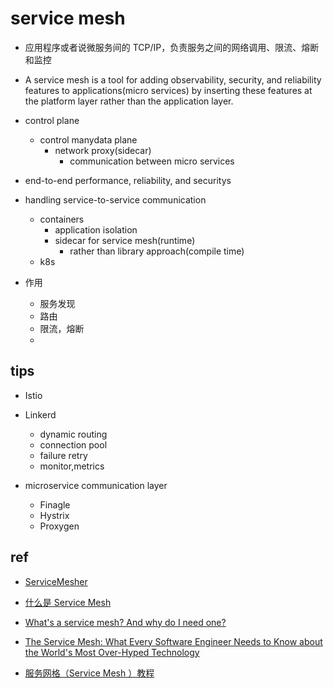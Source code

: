 # service mesh

+ 应用程序或者说微服务间的 TCP/IP，负责服务之间的网络调用、限流、熔断和监控

+ A service mesh is a tool for adding observability, security, and reliability features to applications(micro services) by inserting these features at the platform layer rather than the application layer.

+ control plane
    + control manydata plane
        +  network proxy(sidecar)
            + communication between micro services

+ end-to-end performance, reliability, and securitys

+ handling service-to-service communication
    + containers
        + application isolation
        + sidecar for service mesh(runtime)
            + rather than  library approach(compile time)
    + k8s

+ 作用
    + 服务发现
    + 路由
    + 限流，熔断
    + 

## tips
+ Istio

+ Linkerd
    + dynamic routing
    + connection pool
    + failure retry
    + monitor,metrics

+ microservice communication layer
    + Finagle
    + Hystrix
    + Proxygen

## ref
+ [ServiceMesher](https://www.servicemesher.com/)
+ [什么是 Service Mesh](https://zhuanlan.zhihu.com/p/61901608)
+ [What's a service mesh? And why do I need one?](https://buoyant.io/what-is-a-service-mesh)
+ [The Service Mesh: What Every Software Engineer Needs to Know about the World's Most Over-Hyped Technology](https://buoyant.io/service-mesh-manifesto/)

+ [服务网格（Service Mesh ）教程](https://jimmysong.io/kubernetes-handbook/usecases/service-mesh.html)